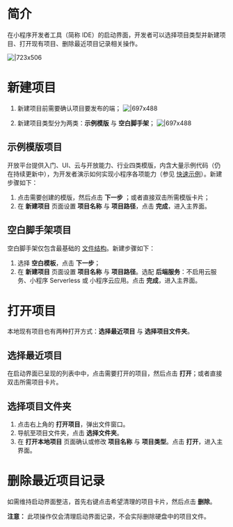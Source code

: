 
# 简介
在小程序开发者工具（简称 IDE）的启动界面，开发者可以选择项目类型并新建项目、打开现有项目、删除最近项目记录相关操作。

![|723x506](https://mdn.alipayobjects.com/afts/img/A*EcybQJ1ZcvEAAAAAAAAAAAAAAa8wAA/original?bz=openpt_doc&t=9vAHYis51oXztqQIuR0uHgAAAABkMK8AAAAA#align=left&display=inline&height=700&margin=%5Bobject%20Object%5D&originHeight=700&originWidth=1000&status=done&style=none&width=1000)

# 新建项目

1. 新建项目前需要确认项目要发布的端；
![|697x488](https://mdn.alipayobjects.com/afts/img/A*1Gy4Sr54tggAAAAAAAAAAAAAAa8wAA/original?bz=openpt_doc&t=HSKi40SVXZ1NvdfC_1IS0AAAAABkMK8AAAAA#align=left&display=inline&height=700&margin=%5Bobject%20Object%5D&originHeight=700&originWidth=1000&status=done&style=none&width=1000) 

1. 新建项目类型分为两类：**示例模版** 与 **空白脚手架**；
![|697x488](https://mdn.alipayobjects.com/afts/img/A*TJn4S5LxPgMAAAAAAAAAAAAAAa8wAA/original?bz=openpt_doc&t=NWKlIpSLPr64CaAs9fl_UAAAAABkMK8AAAAA#align=left&display=inline&height=700&margin=%5Bobject%20Object%5D&originHeight=700&originWidth=1000&status=done&style=none&width=1000) 

## 示例模版项目
开放平台提供入门、UI、云与开放能力、行业四类模版，内含大量示例代码（仍在持续更新中），为开发者演示如何实现小程序各项能力（参见 [快速示例](https://opendocs.alipay.com/mini/quick-example)）。新建步骤如下： 

1. 点击需要创建的模版，然后点击 **下一步** ；或者直接双击所需模版卡片；
1. 在 **新建项目** 页面设置 **项目名称** 与 **项目路径**，点击 **完成**，进入主界面。 

## 空白脚手架项目
空白脚手架仅包含最基础的 [文件结构](/mini/framework/overview)。新建步骤如下：

1. 选择 **空白模板**，点击 **下一步**；
1. 在 **新建项目** 页面设置 **项目名称** 与 **项目路径**。选配 **后端服务**：不启用云服务、小程序 Serverless 或 小程序云应用。点击 **完成**，进入主界面。

# 打开项目
本地现有项目也有两种打开方式：**选择最近项目** 与 **选择项目文件夹**。

## 选择最近项目
在启动界面已呈现的列表中中，点击需要打开的项目，然后点击 **打开**；或者直接双击所需项目卡片。

## 选择项目文件夹

1. 点击右上角的 **打开项目**，弹出文件窗口。
1. 导航至项目文件夹，点击 **选择文件夹**。
1. 在 **打开本地项目** 页面确认或修改 **项目名称** 与 **项目类型**。点击 **打开**，进入主界面。

# 删除最近项目记录
如需维持启动界面整洁，首先右键点击希望清理的项目卡片，然后点击 **删除**。

**注意：** 此项操作仅会清理启动界面记录，不会实际删除硬盘中的项目文件。
